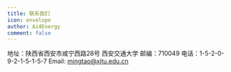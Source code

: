 ```yaml
---
title: 联系我们
icon: envelope
author: Ai4Energy
comment: false
---
```


地址：陕西省西安市咸宁西路28号 西安交通大学
邮编：710049
电话：1-5-2-0-9-2-1-5-1-5-7
Email: mingtao@xjtu.edu.cn